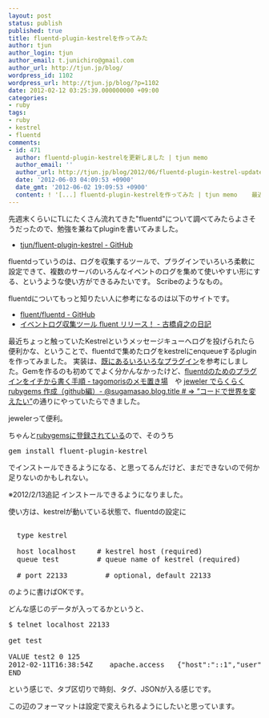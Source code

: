```yaml
---
layout: post
status: publish
published: true
title: fluentd-plugin-kestrelを作ってみた
author: tjun
author_login: tjun
author_email: t.junichiro@gmail.com
author_url: http://tjun.jp/blog/
wordpress_id: 1102
wordpress_url: http://tjun.jp/blog/?p=1102
date: 2012-02-12 03:25:39.000000000 +09:00
categories:
- ruby
tags:
- ruby
- kestrel
- fluentd
comments:
- id: 471
  author: fluentd-plugin-kestrelを更新しました | tjun memo
  author_email: ''
  author_url: http://tjun.jp/blog/2012/06/fluentd-plugin-kestrel-updated/
  date: '2012-06-03 04:09:53 +0900'
  date_gmt: '2012-06-02 19:09:53 +0900'
  content: ! '[...] fluentd-plugin-kestrelを作ってみた | tjun memo    最近の記事やイベントでまたfluentdが盛り上がっているようなので、久しぶりにプラグインの更新をしました。  [...]'
---
```

先週末くらいにTLにたくさん流れてきた"fluentd"について調べてみたらよさそうだったので、勉強を兼ねてpluginを書いてみました。
<ul>
	<li><a href="https://github.com/tjun/fluent-plugin-kestrel">tjun/fluent-plugin-kestrel - GitHub</a></li>
</ul>
fluentdっていうのは、ログを収集するツールで、プラグインでいろいろ柔軟に設定できて、複数のサーバのいろんなイベントのログを集めて使いやすい形にする、というような使い方ができるみたいです。
Scribeのようなもの。

fluentdについてもっと知りたい人に参考になるのは以下のサイトです。
<ul>
	<li><a href="https://github.com/fluent/fluentd">fluent/fluentd - GitHub</a></li>
	<li><a href="http://d.hatena.ne.jp/viver/20110929/p1">イベントログ収集ツール fluent リリース！ - 古橋貞之の日記</a></li>
</ul>


最近ちょっと触っていたKestrelというメッセージキューへログを投げられたら便利かな、ということで、fluentdで集めたログをkestrelにenqueueするpluginを作ってみました。
実装は、<a title="Fluent plugins" href="http://fluentd.org/plugin/">既にあるいろいろなプラグイン</a>を参考にしました。Gemを作るのも初めてでよく分かんなかったけど、<a href="http://d.hatena.ne.jp/tagomoris/20111117/1321511988">fluentdのためのプラグインをイチから書く手順 - tagomorisのメモ置き場</a>　や <a href="http://d.hatena.ne.jp/seiunsky/20090723/1248357767">jeweler でらくらく rubygems 作成（github編）- @sugamasao.blog.title # => &rdquo;コードで世界を変えたい&rdquo;</a>の通りにやっていたらできました。

jewelerって便利。



ちゃんと<a title="rubygems.org" href="https://rubygems.org/gems/fluent-plugin-kestrel">rubygemsに登録されている</a>ので、そのうち
<pre>gem install fluent-plugin-kestrel</pre>
でインストールできるようになる、と思ってるんだけど、まだできないので何か足りないのかもしれない。

※2012/2/13追記 インストールできるようになりました。



使い方は、kestrelが動いている状態で、fluentdの設定に
<pre><match kestrel.**>
  type kestrel

  host localhost     # kestrel host (required)
  queue test         # queue name of kestrel (required)

  # port 22133         # optional, default 22133
</match></pre>
のように書けばOKです。

どんな感じのデータが入ってるかというと、
<pre>$ telnet localhost 22133

get test

VALUE test2 0 125
2012-02-11T16:38:54Z	apache.access	{"host":"::1","user":"-","method":"GET","path":"/test/","code":"304","size":"-"}
END</pre>
という感じで、タブ区切りで時刻、タグ、JSONが入る感じです。

この辺のフォーマットは設定で変えられるようにしたいと思っています。

